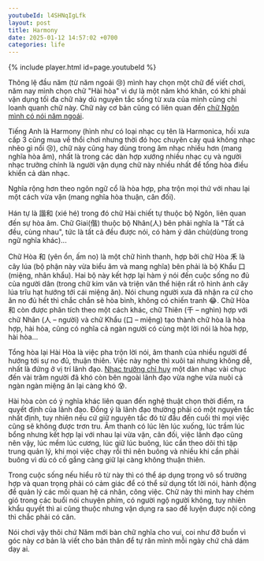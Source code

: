 ```yaml
---
youtubeId: l4SHNqIgLfk
layout: post
title: Harmony
date: 2025-01-12 14:57:02 +0700
categories: life
---
```


{% include player.html id=page.youtubeId %}

Thông lệ đầu năm (từ năm ngoái 😢) mình hay chọn một chữ để viết chơi, năm nay mình chọn chữ "Hài hòa" vì dự là một năm khó khăn, có khi phải vận dụng tối đa chữ này dù nguyên tắc sống từ xưa của mình cũng chỉ loanh quanh chữ này. Chữ này cơ bản cũng có liên quan đến [chữ Ngôn mình có nói năm ngoái](https://xn--chuyn-ksa.vn/life/2024/01/04/l%E1%BB%9Di-n%C3%B3i.html).

Tiếng Anh là Harmony (hình như có loại nhạc cụ tên là Harmonica, hồi xưa cấp 3 cũng mua về thổi chơi nhưng thời đó học chuyên cày quá không nhạc nhẽo gì nổi 😢), chữ này cũng hay dùng trong âm nhạc nhiều hơn (mang nghĩa hòa âm), nhất là trong các dàn hợp xướng nhiều nhạc cụ và người nhạc trưởng chính là người vận dụng chữ này nhiều nhất để tổng hòa điều khiển cả dàn nhạc. 

Nghĩa rộng hơn theo ngôn ngữ cổ là hòa hợp, pha trộn mọi thứ với nhau lại một cách vừa vặn (mang nghĩa hòa thuận, cân đối). 

Hán tự là 諧和 (xié hé) trong đó chữ Hài chiết tự thuộc bộ Ngôn, liên quan đến sự hòa âm. Chữ Giai(偕) thuộc bộ Nhân(人) bên phải nghĩa là "Tất cả đều, cùng nhau", tức là tất cả đều được nói, có hàm ý dân chủ(dùng trong ngữ nghĩa khác)...

Chữ Hòa 和 (yên ổn, ấm no) là một chữ hình thanh, hợp bởi chữ Hòa 禾 là cây lúa (bộ phận này vừa biểu âm và mang nghĩa) bên phải là bộ Khẩu 口 (miệng, nhân khẩu). Hai bộ này kết hợp lại hàm ý nói đến cuộc sống no đủ của người dân (trong chữ kim văn và triện văn thể hiện rất rõ hình ảnh cây lúa trĩu hạt hướng tới cái miệng ăn). Nói chung người xưa đã nhận ra cứ cho ăn no đủ hết thì chắc chắn sẽ hòa bình, không có chiến tranh 😂. Chữ Hòa 和 còn được phân tích theo một cách khác, chữ Thiên (千 – nghìn) hợp với chữ Nhân (人 – người) và chữ Khẩu (口 – miệng) tạo thành chữ hòa là hòa hợp, hài hòa, cũng có nghĩa cả ngàn người có cùng một lời nói là hòa hợp, hài hòa...

Tổng hòa lại Hài Hòa là việc pha trộn lời nói, âm thanh của nhiều người để hướng tới sự no đủ, thuận thiên. Việc này nghe thì xuôi tai nhưng không dễ, nhất là đứng ở vị trí lãnh đạo. [Nhạc trưởng chỉ huy](https://www.youtube.com/watch?v=pFDdQ0z0x1w) một dàn nhạc vài chục đến vài trăm người đã khó còn bên ngoài lãnh đạo vừa nghe vừa nuôi cả ngàn ngàn miệng ăn lại càng khó 😰. 

Hài hòa còn có ý nghĩa khác liên quan đến nghệ thuật chọn thời điểm, ra quyết định của lãnh đạo. Đồng ý là lãnh đạo thường phải có một nguyên tắc nhất định, tuy nhiên nếu cứ giữ nguyên tắc đó từ đầu đến cuối thì mọi việc cũng sẽ không được trơn tru. Âm thanh có lúc lên lúc xuống, lúc trầm lúc bổng nhưng kết hợp lại với nhau lại vừa vặn, cân đối, việc lãnh đạo cũng nên vậy, lúc mềm lúc cương, lúc giữ lúc buông, lúc cần theo dõi thì tập trung quản lý, khi mọi việc chạy rồi thì nên buông và nhiều khi cần phải buông vì dù có cố gắng càng giữ lại càng không thuận thiên.

Trong cuộc sống nếu hiểu rõ từ này thì có thể áp dụng trong vô số trường hợp và quan trọng phải có cảm giác để có thể sử dụng tốt lời nói, hành động để quản lý các mối quan hệ cá nhân, công việc. Chữ này thì mình hay chém gió trong các buổi nói chuyện phím, có người ngộ người không, tuy nhiên khẩu quyết thì ai cũng thuộc nhưng vận dụng ra sao để luyện được nội công thì chắc phải có căn. 

Nói chơi vậy thôi chứ Năm mới bàn chữ nghĩa cho vui, coi như đỡ buồn vì góc này cơ bản là viết cho bản thân để tự răn mình mỗi ngày chứ chả dám dạy ai.

